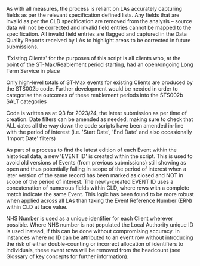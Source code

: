As with all measures, the process is reliant on LAs accurately capturing fields as per the relevant specification defined lists. Any fields that are invalid as per the CLD specification are removed from the analysis – source data will not be corrected and invalid field entries cannot be mapped to the specification.  All invalid field entries are flagged and captured in the Data Quality Reports received by LAs to highlight areas to be corrected in future submissions. 

'Existing Clients' for the purposes of this script is all clients who, at the point of the ST-Max/Reablement period starting, had an open/ongoing Long Term Service in place

Only high-level totals of ST-Max events for existing Clients are produced by the STS002b code. Further development would be needed in order to categorise the outcomes of these reablement periods into the STS002b SALT categories

Code is written as at Q3 for 2023/24, the latest submission as per time of creation. Date filters can be amended as needed, making sure to check that ALL dates all the way down the code scripts have been amended in-line with the period of interest (i.e. 'Start Date', 'End Date' and also occasionally 'Import Date' filters) 

As part of a process to find the latest edition of each Event within the historical data, a new 'EVENT ID' is created within the script. This is used to avoid old versions of Events (from previous submissions) still showing as open and thus potentially falling in scope of the period of interest when a later version of the same record has been marked as closed and NOT in scope of the period of interest. The newly-created EVENT ID uses a concatenation of numerous fields within CLD, where rows with a complete match indicate the same Event. This logic has been found to be more robust when applied across all LAs than taking the Event Reference Number (ERN) within CLD at face value.

NHS Number is used as a unique identifier for each Client wherever possible. Where NHS number is not populated the Local Authority unique ID is used instead, if this can be done without compromising accuracy. In instances where no ID can be attributed to an event row without introducing the risk of either double-counting or incorrect allocation of identifiers to individuals, these event rows will be removed from the headcount (see Glossary of key concepts for further information). 
